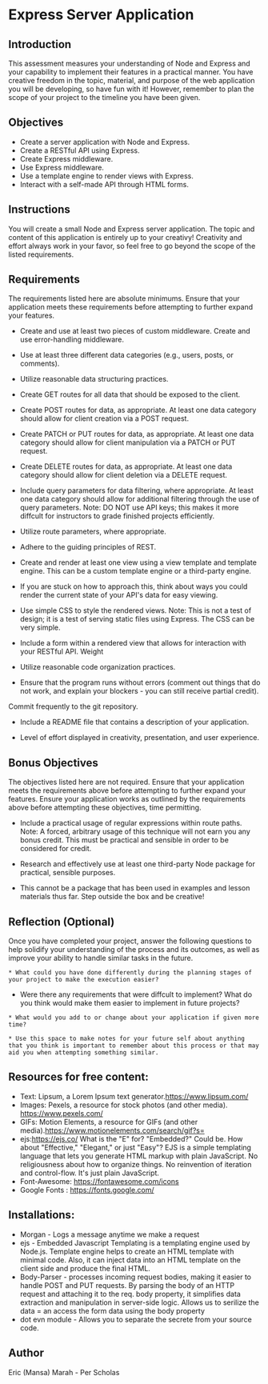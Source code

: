 # Express Server Application

## Introduction
This assessment measures your understanding of Node and Express and your capability to implement their features in a practical manner. You have creative freedom in the topic, material, and purpose of the web application you will be developing, so have fun with it! However, remember to plan the scope of your project to the timeline you have been given.

## Objectives
* Create a server application with Node and Express. 
* Create a RESTful API using Express.
* Create Express middleware.
* Use Express middleware.
* Use a template engine to render views with Express. 
* Interact with a self-made API through HTML forms.

## Instructions
You will create a small Node and Express server application. The topic and content of this application is entirely up to your creativy!
Creativity and effort always work in your favor, so feel free to go beyond the scope of the listed requirements.

## Requirements
The requirements listed here are absolute minimums. Ensure that your application meets these requirements before attempting to further expand your features.

* Create and use at least two pieces of custom middleware.
Create and use error-handling middleware.

* Use at least three different data categories (e.g., users, posts, or comments).

* Utilize reasonable data structuring practices.

* Create GET routes for all data that should be exposed to the client.

* Create POST routes for data, as appropriate. At least one data category should allow for client creation via a POST request.

* Create PATCH or PUT routes for data, as appropriate. At least one data category should allow for client manipulation via a PATCH or PUT request.

* Create DELETE routes for data, as appropriate. At least one data category should allow for client deletion via a DELETE request.

* Include query parameters for data filtering, where appropriate. At least one data category should allow for additional filtering through the use of query parameters.
Note: DO NOT use API keys; this makes it more diffcult for instructors to grade finished projects efficiently.

* Utilize route parameters, where appropriate.
 
* Adhere to the guiding principles of REST.

* Create and render at least one view using a view template and template engine. This can be a custom template engine or a third-party engine.

* If you are stuck on how to approach this, think about ways you could render the current state of your API's data for easy viewing.

* Use simple CSS to style the rendered views.
Note: This is not a test of design; it is a test of serving static files using Express. The CSS can be very simple.

* Include a form within a rendered view that allows for interaction with your RESTful API.
Weight

* Utilize reasonable code organization practices.

* Ensure that the program runs without errors (comment out things that do not work, and explain your blockers - you can still receive partial credit).

Commit frequently to the git repository.
* Include a README file that contains a description of your application.

* Level of effort displayed in creativity, presentation, and user experience.

## Bonus Objectives
The objectives listed here are not required. Ensure that your application meets the requirements above before attempting to further expand your features.
Ensure your application works as outlined by the requirements above before attempting these objectives, time permitting.

* Include a practical usage of regular expressions within route paths.
Note: A forced, arbitrary usage of this technique will not earn you any bonus credit. This must be practical and sensible in order to be considered for credit.

* Research and effectively use at least one third-party Node package for practical, sensible purposes.

* This cannot be a package that has been used in examples and lesson materials thus far. Step outside the box and be creative!

## Reflection (Optional)
Once you have completed your project, answer the following questions to help solidify your understanding of the process and its outcomes, as well as improve your ability to handle similar tasks in the future.

    * What could you have done differently during the planning stages of your project to make the execution easier?
       
   * Were there any requirements that were diffcult to implement? What do you think would make them easier to implement in future projects?

    * What would you add to or change about your application if given more time?

    * Use this space to make notes for your future self about anything that you think is important to remember about this process or that may aid you when attempting something similar.

## Resources for free content:
* Text: Lipsum, a Lorem Ipsum text generator.https://www.lipsum.com/
* Images: Pexels, a resource for stock photos (and other media). https://www.pexels.com/
* GIFs: Motion Elements, a resource for GIFs (and other media).https://www.motionelements.com/search/gif?s=
* ejs:https://ejs.co/
What is the "E" for? "Embedded?" Could be. How about "Effective," "Elegant," or just "Easy"? EJS is a simple templating language that lets you generate HTML markup with plain JavaScript. No religiousness about how to organize things. No reinvention of iteration and control-flow. It's just plain JavaScript.
* Font-Awesome: https://fontawesome.com/icons
* Google Fonts : https://fonts.google.com/


## Installations:
* Morgan -  Logs a message anytime we make a request
* ejs -  Embedded Javascript Templating is a templating engine used by Node.js. Template engine helps to create an HTML template with minimal code. Also, it can inject data into an HTML template on the client side and produce the final HTML.
* Body-Parser - processes incoming request bodies, making it easier to handle POST and PUT requests. By parsing the body of an HTTP request and attaching it to the req. body property, it simplifies data extraction and manipulation in server-side logic. Allows us to serilize the data = an access the form data using the body property
* dot evn module - Allows you to separate the secrete from your source code. 

## Author
Eric (Mansa) Marah - Per Scholas